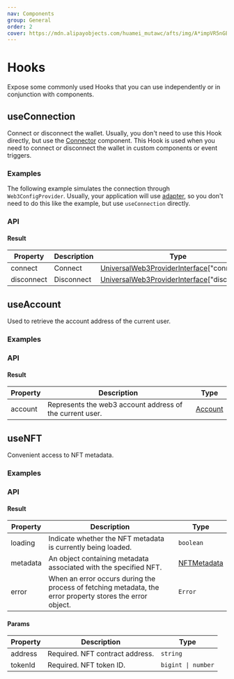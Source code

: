 ```yaml
---
nav: Components
group: General
order: 2
cover: https://mdn.alipayobjects.com/huamei_mutawc/afts/img/A*impVR5nGEFYAAAAAAAAAAAAADlrGAQ/original
---
```


# Hooks

Expose some commonly used Hooks that you can use independently or in conjunction with components.

## useConnection

Connect or disconnect the wallet. Usually, you don't need to use this Hook directly, but use the [Connector](../connector/index.md) component. This Hook is used when you need to connect or disconnect the wallet in custom components or event triggers.

### Examples

The following example simulates the connection through `Web3ConfigProvider`. Usually, your application will use [adapter](../../../../docs/guide/adapter.md), so you don't need to do this like the example, but use `useConnection` directly.

<code src="./demos/useConnection.tsx"></code>

### API

#### Result

| Property | Description | Type |
| --- | --- | --- |
| connect | Connect | [UniversalWeb3ProviderInterface](../types/index.md#universalweb3providerinterface)["connect"] |
| disconnect | Disconnect | [UniversalWeb3ProviderInterface](../types/index.md#universalweb3providerinterface)["disconnect"] |

## useAccount

Used to retrieve the account address of the current user.

### Examples

<code src="./demos/useAccount.tsx"></code>

### API

#### Result

| Property | Description | Type |
| --- | --- | --- |
| account | Represents the web3 account address of the current user. | [Account](../types/index.md#account) |

## useNFT

Convenient access to NFT metadata.

### Examples

<code src="./demos/useNFT.tsx"></code>

### API

#### Result

| Property | Description | Type |
| --- | --- | --- |
| loading | Indicate whether the NFT metadata is currently being loaded. | `boolean` |
| metadata | An object containing metadata associated with the specified NFT. | [NFTMetadata](../types/index.md#nftmetadata) |
| error | When an error occurs during the process of fetching metadata, the error property stores the error object. | `Error` |

#### Params

| Property | Description                     | Type               |
| -------- | ------------------------------- | ------------------ |
| address  | Required. NFT contract address. | `string`           |
| tokenId  | Required. NFT token ID.         | `bigint \| number` |
